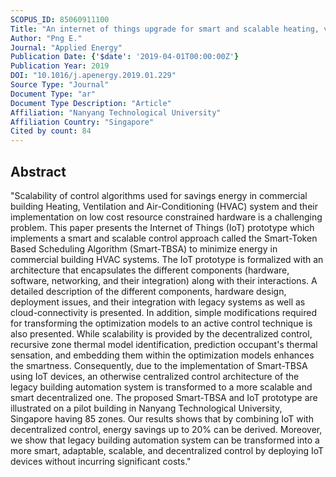 ```yaml
---
SCOPUS_ID: 85060911100
Title: "An internet of things upgrade for smart and scalable heating, ventilation and air-conditioning control in commercial buildings"
Author: "Png E."
Journal: "Applied Energy"
Publication Date: {'$date': '2019-04-01T00:00:00Z'}
Publication Year: 2019
DOI: "10.1016/j.apenergy.2019.01.229"
Source Type: "Journal"
Document Type: "ar"
Document Type Description: "Article"
Affiliation: "Nanyang Technological University"
Affiliation Country: "Singapore"
Cited by count: 84
---
```


## Abstract
"Scalability of control algorithms used for savings energy in commercial building Heating, Ventilation and Air-Conditioning (HVAC) system and their implementation on low cost resource constrained hardware is a challenging problem. This paper presents the Internet of Things (IoT) prototype which implements a smart and scalable control approach called the Smart-Token Based Scheduling Algorithm (Smart-TBSA) to minimize energy in commercial building HVAC systems. The IoT prototype is formalized with an architecture that encapsulates the different components (hardware, software, networking, and their integration) along with their interactions. A detailed description of the different components, hardware design, deployment issues, and their integration with legacy systems as well as cloud-connectivity is presented. In addition, simple modifications required for transforming the optimization models to an active control technique is also presented. While scalability is provided by the decentralized control, recursive zone thermal model identification, prediction occupant's thermal sensation, and embedding them within the optimization models enhances the smartness. Consequently, due to the implementation of Smart-TBSA using IoT devices, an otherwise centralized control architecture of the legacy building automation system is transformed to a more scalable and smart decentralized one. The proposed Smart-TBSA and IoT prototype are illustrated on a pilot building in Nanyang Technological University, Singapore having 85 zones. Our results shows that by combining IoT with decentralized control, energy savings up to 20% can be derived. Moreover, we show that legacy building automation system can be transformed into a more smart, adaptable, scalable, and decentralized control by deploying IoT devices without incurring significant costs."
